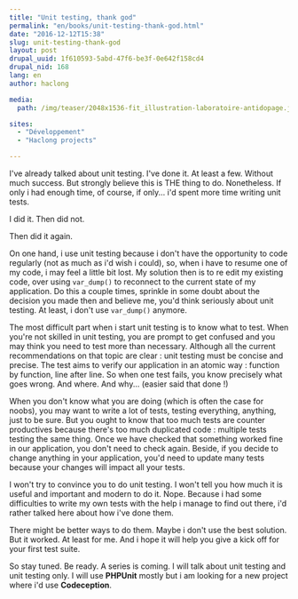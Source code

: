 ```yaml
---
title: "Unit testing, thank god"
permalink: "en/books/unit-testing-thank-god.html"
date: "2016-12-12T15:38"
slug: unit-testing-thank-god
layout: post
drupal_uuid: 1f610593-5abd-47f6-be3f-0e642f158cd4
drupal_nid: 168
lang: en
author: haclong

media:
  path: /img/teaser/2048x1536-fit_illustration-laboratoire-antidopage.jpg

sites:
  - "Développement"
  - "Haclong projects"

---
```


I've already talked about unit testing. I've done it. At least a few. Without much success. But strongly believe this is THE thing to do. Nonetheless. If only i had enough time, of course, if only... i'd spent more time writing unit tests.

I did it. Then did not.

Then did it again.

On one hand, i use unit testing because i don't have the opportunity to code regularly (not as much as i'd wish i could), so, when i have to resume one of my code, i may feel a little bit lost. My solution then is to re edit my existing code, over using `var_dump()` to reconnect to the current state of my application. Do this a couple times, sprinkle in some doubt about the decision you made then and believe me, you'd think seriously about unit testing. At least, i don't use `var_dump()` anymore.

The most difficult part when i start unit testing is to know what to test. When you're not skilled in unit testing, you are prompt to get confused and you may think you need to test more than necessary. Although all the current recommendations on that topic are clear : unit testing must be concise and precise. The test aims to verify our application in an atomic way : function by function, line after line. So when one test fails, you know precisely what goes wrong. And where. And why... (easier said that done !)

When you don't know what you are doing (which is often the case for noobs), you may want to write a lot of tests, testing everything, anything, just to be sure. But you ought to know that too much tests are counter productives because there's too much duplicated code : multiple tests testing the same thing. Once we have checked that something worked fine in our application, you don't need to check again. Beside, if you decide to change anything in your application, you'd need to update many tests because your changes will impact all your tests.

I won't try to convince you to do unit testing. I won't tell you how much it is useful and important and modern to do it. Nope. Because i had some difficulties to write my own tests with the help i manage to find out there, i'd rather talked here about how i've done them.

There might be better ways to do them. Maybe i don't use the best solution. But it worked. At least for me. And i hope it will help you give a kick off for your first test suite.

So stay tuned. Be ready. A series is coming. I will talk about unit testing and unit testing only. I will use **PHPUnit** mostly but i am looking for a new project where i'd use **Codeception**.
